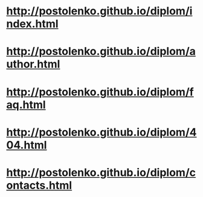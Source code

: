 # http://postolenko.github.io/diplom/index.html
# http://postolenko.github.io/diplom/author.html
# http://postolenko.github.io/diplom/faq.html
# http://postolenko.github.io/diplom/404.html
# http://postolenko.github.io/diplom/contacts.html